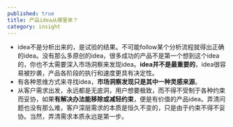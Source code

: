 ```yaml
---
published: true
title: 产品idea从哪里来？
category: insight
---
```


- idea不是分析出来的，是试验的结果。不可能follow某个分析流程就得出正确的idea。没有那么多原创的idea，很多成功的产品不是第一个想到这个idea的，你也不太需要深入市场洞察来发现idea。**idea并不是最重要的**，idea很容易被抄袭，产品各阶段的执行和速度更具有决定性。
- 有各种思维方式来寻找idea，**市场洞察发现只是其中一种灵感来源**。
- 从客户需求出发，永远都是无底洞，用户想要极致，而不得不受制于各种约束而妥协，如果**有解决办法能移除或减轻约束**，便是有价值的产品idea。弄清问题也没有那么难，客户深层需求的本质是恒久不变的，只是由于约束不得不妥协。当然，弄清需求本质永远是第一步。
